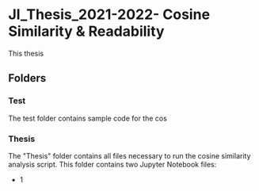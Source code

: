 # JI_Thesis_2021-2022- Cosine Similarity & Readability

This thesis 

## Folders

### Test
The test folder contains sample code for the cos
### Thesis
The "Thesis" folder contains all files necessary to run the cosine similarity analysis script. This folder contains two Jupyter Notebook files:
* 1
